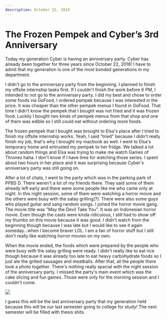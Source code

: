 ```yaml
---
description: October 22, 2019
---
```


# The Frozen Pempek and Cyber’s 3rd Anniversary

Today my generation Cyber is having an anniversary party. Cyber has already been together for three years since October 22, 2016! I have to admit that my generation is one of the most bonded generations in my department.

I didn't go to the anniversary party from the beginning. I planned to finish my offsite internship tasks first. If I couldn't finish the work before 6 PM, I intended to not go to the anniversary party. I did my best and chose to order some foods via GoFood. I ordered pempek because I was interested in the price. It was cheaper than the other pempek menus I found in GoFood. That time I didn't know the pempek that I bought was not fried and it was frozen food. Luckily I bought two kinds of pempek menus from that shop and one of them was edible so I still could eat without ordering more foods.

The frozen pempek that I bought was brought to Elsa's place after I tried to finish my offsite internship works. Yeah, I said "tried" because I didn't really finish my job, that's why I brought my macbook as well. I went to Elsa's temporary home and entrusted my pempek to her fridge. We talked a lot about random things and Elsa was trying to make me watch Games of Thrones haha. I don't know if I have time for watching those series. I spent about two hours in her place and it was surprising because Cyber's anniversary party was still going on.

After a lot of chats, I went to the party which was in the parking park of PPBS D. There weren't a lot of my friends there. They said some of them already left early and there were some people like me who came only at night. In this night session, some of them were watching a horror movie and the others were busy with the satay grilling(?). There were also some guys who played guitar and sang random songs. I joined the horror movie gang. The movie title was "May the Devil Take You". It was an Indonesian horror movie. Even though the casts were kinda ridiculous, I still had to show off my thumbs on this movie because it was good. I didn't watch from the beginning though because I was late but I would like to see it again someday...when I become braver LOL. I am a fan of horror stuff but I still don't really like watching horror movies on my own.

When the movie ended, the foods which were prepared by the people who were busy with the satay grilling were ready. I didn't really like to eat rice though because it was already too late to eat heavy carbohydrate foods so I just ate the grilled sausages and meatballs. After that, all the people there took a photo together. There's nothing really special with the night session of the anniversary party. I missed the party's main event which was the cake slicing and fun games. Those were only for the morning session and I couldn't come.

![](<../../.gitbook/assets/Cyber 3 Tahun\_200219\_0085.jpg>)

I guess this will be the last anniversary party that my generation held because this will be our last semester going to college for study! The next semester will be filled with thesis shits.
